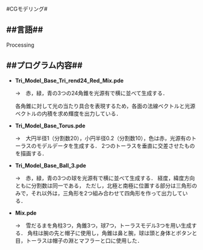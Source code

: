 #CGモデリング#

##言語##
---
Processing

##プログラム内容##
---
- **Tri_Model_Base_Tri_rend24_Red_Mix.pde**

  →　赤，緑，青の3つの24角錐を光源有で横に並べて生成する．
  
    各角錐に対して光の当たり具合を表現するため，各面の法線ベクトルと光源ベクトルの内積を求め輝度を出力している．
- **Tri_Model_Base_Torus.pde**
  
  →　大円半径1（分割数20），小円半径0.2（分割数10），色は赤，光源有のトーラスのモデルデータを生成する．
    2つのトーラスを垂直に交差させたものを描画する．
    
- **Tri_Model_Base_Ball_3.pde**
  
  →　赤，緑，青の3つの球を光源有で横に並べて生成する．
  経度，緯度方向ともに分割数は同一である，
  ただし，北極と南極に位置する部分は三角形のみで，それ以外は，三角形を2つ組み合わせて四角形を作って出力している．
  
- **Mix.pde**
  
  →　雪だるまを角柱3つ，角錐3つ，球7つ，トーラスモデル3つを用い生成する．
 角柱は腕の先と帽子に使用し，角錐は鼻と腕，球は頭と身体とボタンと目，トーラスは帽子の淵とマフラーと口に使用した．
